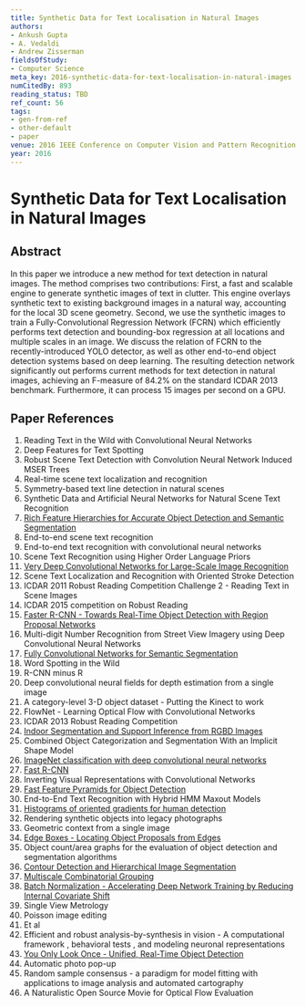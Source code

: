 ```yaml
---
title: Synthetic Data for Text Localisation in Natural Images
authors:
- Ankush Gupta
- A. Vedaldi
- Andrew Zisserman
fieldsOfStudy:
- Computer Science
meta_key: 2016-synthetic-data-for-text-localisation-in-natural-images
numCitedBy: 893
reading_status: TBD
ref_count: 56
tags:
- gen-from-ref
- other-default
- paper
venue: 2016 IEEE Conference on Computer Vision and Pattern Recognition (CVPR)
year: 2016
---
```


# Synthetic Data for Text Localisation in Natural Images

## Abstract

In this paper we introduce a new method for text detection in natural images. The method comprises two contributions: First, a fast and scalable engine to generate synthetic images of text in clutter. This engine overlays synthetic text to existing background images in a natural way, accounting for the local 3D scene geometry. Second, we use the synthetic images to train a Fully-Convolutional Regression Network (FCRN) which efficiently performs text detection and bounding-box regression at all locations and multiple scales in an image. We discuss the relation of FCRN to the recently-introduced YOLO detector, as well as other end-to-end object detection systems based on deep learning. The resulting detection network significantly out performs current methods for text detection in natural images, achieving an F-measure of 84.2% on the standard ICDAR 2013 benchmark. Furthermore, it can process 15 images per second on a GPU.

## Paper References

1. Reading Text in the Wild with Convolutional Neural Networks
2. Deep Features for Text Spotting
3. Robust Scene Text Detection with Convolution Neural Network Induced MSER Trees
4. Real-time scene text localization and recognition
5. Symmetry-based text line detection in natural scenes
6. Synthetic Data and Artificial Neural Networks for Natural Scene Text Recognition
7. [Rich Feature Hierarchies for Accurate Object Detection and Semantic Segmentation](2014-rich-feature-hierarchies-for-accurate-object-detection-and-semantic-segmentation)
8. End-to-end scene text recognition
9. End-to-end text recognition with convolutional neural networks
10. Scene Text Recognition using Higher Order Language Priors
11. [Very Deep Convolutional Networks for Large-Scale Image Recognition](2014-vggnet.md)
12. Scene Text Localization and Recognition with Oriented Stroke Detection
13. ICDAR 2011 Robust Reading Competition Challenge 2 - Reading Text in Scene Images
14. ICDAR 2015 competition on Robust Reading
15. [Faster R-CNN - Towards Real-Time Object Detection with Region Proposal Networks](2015-faster-r-cnn-towards-real-time-object-detection-with-region-proposal-networks)
16. Multi-digit Number Recognition from Street View Imagery using Deep Convolutional Neural Networks
17. [Fully Convolutional Networks for Semantic Segmentation](2017-fully-convolutional-networks-for-semantic-segmentation)
18. Word Spotting in the Wild
19. R-CNN minus R
20. Deep convolutional neural fields for depth estimation from a single image
21. A category-level 3-D object dataset - Putting the Kinect to work
22. FlowNet - Learning Optical Flow with Convolutional Networks
23. ICDAR 2013 Robust Reading Competition
24. [Indoor Segmentation and Support Inference from RGBD Images](2012-indoor-segmentation-and-support-inference-from-rgbd-images)
25. Combined Object Categorization and Segmentation With an Implicit Shape Model
26. [ImageNet classification with deep convolutional neural networks](2012-alexnet.md)
27. [Fast R-CNN](2015-fast-r-cnn)
28. Inverting Visual Representations with Convolutional Networks
29. [Fast Feature Pyramids for Object Detection](2014-fast-feature-pyramids-for-object-detection)
30. End-to-End Text Recognition with Hybrid HMM Maxout Models
31. [Histograms of oriented gradients for human detection](2005-histograms-of-oriented-gradients-for-human-detection)
32. Rendering synthetic objects into legacy photographs
33. Geometric context from a single image
34. [Edge Boxes - Locating Object Proposals from Edges](2014-edge-boxes-locating-object-proposals-from-edges)
35. Object count/area graphs for the evaluation of object detection and segmentation algorithms
36. [Contour Detection and Hierarchical Image Segmentation](2011-contour-detection-and-hierarchical-image-segmentation)
37. [Multiscale Combinatorial Grouping](2014-multiscale-combinatorial-grouping)
38. [Batch Normalization - Accelerating Deep Network Training by Reducing Internal Covariate Shift](2015-batch-normalization-accelerating-deep-network-training-by-reducing-internal-covariate-shift)
39. Single View Metrology
40. Poisson image editing
41. Et al
42. Efficient and robust analysis-by-synthesis in vision - A computational framework , behavioral tests , and modeling neuronal representations
43. [You Only Look Once - Unified, Real-Time Object Detection](2016-you-only-look-once-unified-real-time-object-detection)
44. Automatic photo pop-up
45. Random sample consensus - a paradigm for model fitting with applications to image analysis and automated cartography
46. A Naturalistic Open Source Movie for Optical Flow Evaluation
